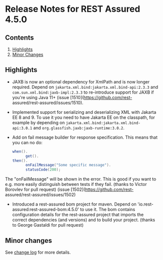 # Release Notes for REST Assured 4.5.0 #

## Contents
1. [Highlights](#highlights)
1. [Minor Changes](#minor-changes)

## Highlights
* JAXB is now an optional dependency for XmlPath and is now longer required. Depend on `jakarta.xml.bind:jakarta.xml.bind-api:2.3.3` and `com.sun.xml.bind:jaxb-impl:2.3.3` to re-introduce support for JAXB if you're using Java 11+ (issue [1510](https://github.com/rest-
assured/rest-assured/issues/1510).
* Implemented support for serializing and deserializing XML with Jakarta EE 8 and 9. To use it you need to have Jakarta EE on the classpath, for example by depending on `jakarta.xml.bind:jakarta.xml.bind-api:3.0.1` and `org.glassfish.jaxb:jaxb-runtime:3.0.2`.
* Add on fail message builder for response specification. This means that you can no do:

  ```java
  when().
        get().
  then().
        onFailMessage("Some specific message").
        statusCode(200);
   ```
 The "onFailMessage" will be shown in the error. This is good if you want to e.g. more easily distinguish between tests if they fail. (thanks to Victor Borovlev for pull request) (issue [1502](https://github.com/rest-
assured/rest-assured/issues/1502)
* Introduced a rest-assured bom project for maven. Depend on 'io.rest-assured:rest-assured-bom:4.5.0' to use it. The bom contains configuration details for the rest-assured project that imports the correct dependencies (and versions) and to build your project. (thanks to George Gastaldi for pull request)


## Minor changes ##

See [change log](https://github.com/rest-assured/rest-assured/raw/master/changelog.txt) for more details.